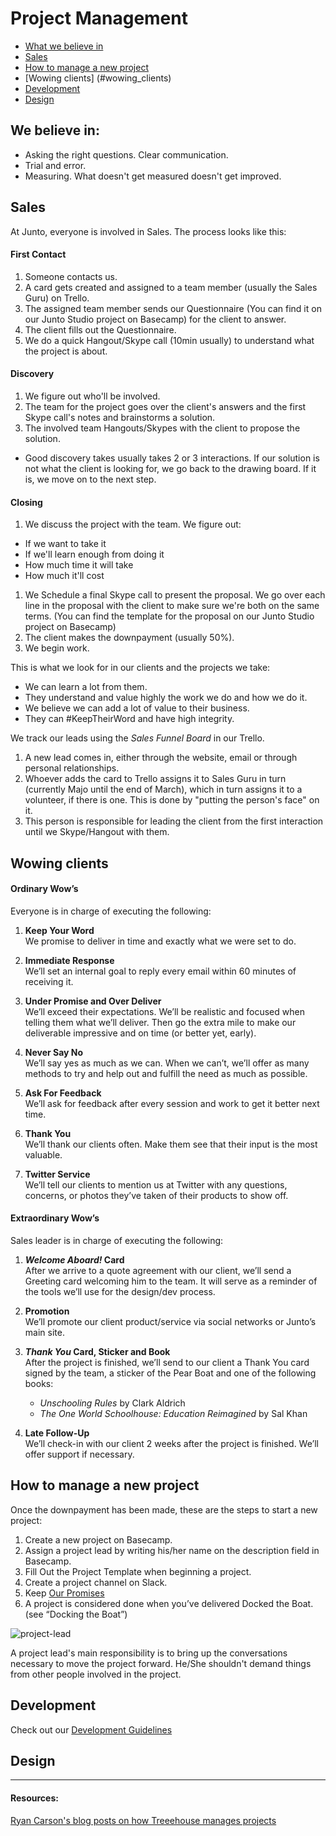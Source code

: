 # Project Management

- [What we believe in](#we-believe-in)
- [Sales](#sales)
- [How to manage a new project](#how-to-manage-a-new-project)
- [Wowing clients] (#wowing_clients)
- [Development](#development)
- [Design](#design)

## We believe in:

- Asking the right questions. Clear communication.
- Trial and error.
- Measuring. What doesn't get measured doesn't get improved.

## Sales
At Junto, everyone is involved in Sales. The process looks like this:

#### First Contact
1. Someone contacts us.
1. A card gets created and assigned to a team member (usually the Sales Guru)
on Trello.
1. The assigned team member sends our Questionnaire (You can find it on our
  Junto Studio project on Basecamp) for the client to answer.
1. The client fills out the Questionnaire.
1. We do a quick Hangout/Skype call (10min usually) to understand what the
project is about.

#### Discovery
1. We figure out who'll be involved.
1. The team for the project goes over the client's answers and the first Skype
call's notes and brainstorms a solution.
1. The involved team Hangouts/Skypes with the client to propose the solution.
  + Good discovery takes usually takes 2 or 3 interactions. If our solution is
  not what the client is looking for, we go back to the drawing board. If it is,
  we move on to the	next step.

#### Closing
1. We discuss the project with the team. We figure out:
  + If we want to take it
  + If we'll learn enough from doing it
  + How much time it will take
  + How much it'll cost
1. We Schedule a final Skype call to present the proposal. We go over each line
in the proposal with the client to make sure we're both on the same terms.
(You can find the template for the proposal on our Junto Studio project on Basecamp)
1. The client makes the downpayment (usually 50%).
1. We begin work.

This is what we look for in our clients and the projects we take:
- We can learn a lot from them.
- They understand and value highly the work we do and how we do it.
- We believe we can add a lot of value to their business.
- They can #KeepTheirWord and have high integrity.

We track our leads using the *Sales Funnel Board* in our Trello.

1. A new lead comes in, either through the website, email or through personal relationships.
1. Whoever adds the card to Trello assigns it to Sales Guru in turn (currently Majo until the end of March), which in turn assigns it to a volunteer, if there is one. This is done by "putting the person's face" on it.
1. This person is responsible for leading the client from the first interaction until we Skype/Hangout with them.

## Wowing clients

#### Ordinary Wow’s

Everyone is in charge of executing the following:

1. **Keep Your Word**    
   We promise to deliver in time and exactly what we were set to do.

2. **Immediate Response**    
   We’ll set an internal goal to reply every email within 60 minutes of receiving it. 

3. **Under Promise and Over Deliver**    
   We’ll exceed their expectations. We’ll be realistic and focused when telling them what we’ll deliver. Then go the extra mile to make our deliverable impressive and on time (or better yet, early). 

4. **Never Say No**    
   We’ll say yes as much as we can. When we can’t, we’ll offer as many methods to try and help out and fulfill the need as much as possible.

5. **Ask For Feedback**   
   We’ll ask for feedback after every session and work to get it better next time.

6. **Thank You**    
   We’ll thank our clients often. Make them see that their input is the most valuable. 

7. **Twitter Service**    
   We’ll tell our clients to mention us at Twitter with any questions, concerns, or photos they’ve taken of their products to show off. 

#### Extraordinary Wow’s

Sales leader is in charge of executing the following:

1. ***Welcome Aboard!* Card**    
   After we arrive to a quote agreement with our client, we’ll send a Greeting card welcoming him to the team. It will serve as a reminder of the tools we’ll use for the design/dev process. 

2. **Promotion**    
   We’ll promote our client product/service via social networks or Junto’s main site. 

3. ***Thank You* Card, Sticker and Book**    
   After the project is finished, we’ll send to our client a Thank You card signed by the team, a sticker of the Pear Boat and one of the following books:
    - *Unschooling Rules* by Clark Aldrich
    - *The One World Schoolhouse: Education Reimagined* by Sal Khan 

4. **Late Follow-Up**    
   We’ll check-in with our client 2 weeks after the project is finished. We’ll offer support if necessary.

## How to manage a new project

Once the downpayment has been made, these are the steps to start a new project:

1. Create a new project on Basecamp.
1. Assign a project lead by writing his/her name on the description field in Basecamp.
1. Fill Out the Project Template when beginning a project.
1. Create a project channel on Slack.
1. Keep [Our Promises]()
1. A project is considered done when you’ve delivered Docked the Boat. (see “Docking the Boat”)

![project-lead](/images/project-lead.png)

A project lead's main responsibility is to bring up the conversations necessary to move the project forward. He/She shouldn't demand things from other people involved in the project.

## Development

Check out our [Development Guidelines](https://github.com/thejunto/guides)

## Design

---

#### Resources:
[Ryan Carson's blog posts on how Treeehouse manages projects](http://ryancarson.com/post/61606695537/how-to-set-priorities-create-budgets-and-do)

